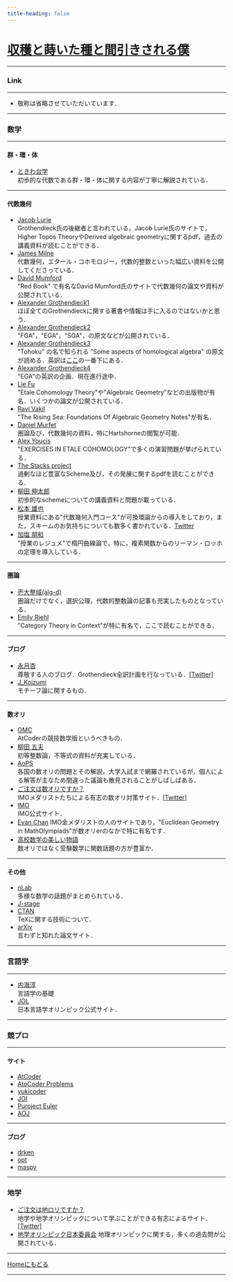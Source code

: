 ```yaml
---
title-heading: false
---
```

<!-- Global site tag (gtag.js) - Google Analytics -->
<script async src="https://www.googletagmanager.com/gtag/js?id=UA-212193483-1"></script>
<script>
  window.dataLayer = window.dataLayer || [];
  function gtag(){dataLayer.push(arguments);}
  gtag('js', new Date());

  gtag('config', 'UA-212193483-1');
</script>


# [収穫と蒔いた種と間引きされる僕](https://koutya0akari.github.io/)

---

### Link

---

* 敬称は省略させていただいています．

---

### 数学

---

#### 群・環・体

- [ときわ台学](http://www.f-denshi.com/000TokiwaJPN/01daisu/000daisu.html)<br />
  初歩的な代数である群・環・体に関する内容が丁寧に解説されている．<br />
  
---

#### 代数幾何

- [Jacob Lurie](https://www.math.ias.edu/~lurie/)<br />
  Grothendieck氏の後継者と言われている，Jacob Lurie氏のサイトで，Higher Topos TheoryやDerived algebraic geometryに関するpdf，過去の講義資料が読むことができる．<br />
- [James Milne](https://www.jmilne.org/index.html)<br />
  代数幾何，エタール・コホモロジー，代数的整数といった幅広い資料を公開してくださっている．<br />
- [David Mumford](https://www.dam.brown.edu/people/mumford/alg_geom/introAG.html)<br />
  "Red Book" で有名なDavid Mumford氏のサイトで代数幾何の論文や資料が公開されている．<br />
- [Alexander Grothendieck1](https://agrothendieck.github.io)<br />
  ほぼ全てのGrothendieckに関する著書や情報は手に入るのではないかと思う．
- [Alexander Grothendieck2](https://webusers.imj-prg.fr/~leila.schneps/grothendieckcircle/pubtexts.php)<br />
  "FGA"，"EGA"，"SGA"，の原文などが公開されている．<br />
- [Alexander Grothendieck3](https://projecteuclid.org/search?author=Alexander_Grothendieck)<br />
  "Tohoku" の名で知られる "Some aspects of homological algebra" の原文が読める．英訳は[ここ](https://www.math.mcgill.ca/barr/#subjindx)の一番下にある．<br />
- [Alexander Grothendieck4](https://github.com/ryankeleti/ega)<br />
  "EGA"の英訳の企画．現在進行途中．<br />
- [Lie Fu](https://www.math.ru.nl/~liefu/)<br />
  "Etale Cohomology Theory"や"Algebraic Geometry"などの出版物が有名．いくつかの論文が公開されている．<br />
- [Ravi Vakil](https://math.stanford.edu/~vakil/)<br />
  "The Rising Sea: Foundations Of Algebraic Geometry Notes"が有名．<br />
- [Daniel Murfet](http://therisingsea.org/)<br />
  圏論及び，代数幾何の資料，特にHartshorneの閲覧が可能．<br />
- [Alex Youcis](https://ayoucis.wordpress.com/)<br />
  "EXERCISES IN ETALE COHOMOLOGY"で多くの演習問題が挙げられている．<br />
- [The Stacks project](https://stacks.math.columbia.edu/browse)<br />
  過剰なほど豊富なScheme及び，その発展に関するpdfを読むことができる．<br />
- [柳田 伸太郎](https://www.math.nagoya-u.ac.jp/~yanagida/2018WA.html)<br />
  初歩的なschemeについての講義資料と問題が載っている．<br />
- [松本 雄也](http://yuyamatsumoto.com/index_j.html)<br />
  授業資料にある"代数幾何入門コース"が可換環論からの導入をしており，また，スキームのお気持ちについても数多く書かれている．[Twitter](https://twitter.com/_yuya_matsumoto) <br />
- [加塩 朋和](https://www.rs.tus.ac.jp/a25594/)<br />
  "授業のレジュメ"で楕円曲線論で，特に，複素関数からのリーマン・ロッホの定理を導入している．<br />
  
---

#### 圏論

- [壱大整域(alg-d)](http://alg-d.com/)<br />
  圏論だけでなく，選択公理，代数的整数論の記事も充実したものとなっている．<br />
- [Emily Riehl](https://math.jhu.edu/~eriehl/)<br />
  "Category Theory in Context"が特に有名で，ここで読むことができる．<br />

---

#### ブログ

- [永月杏](https://www.all-for-nothing.com/about)<br />
  尊敬する人のブログ．Grothendieck全訳計画を行なっている．[[Twitter]](https://twitter.com/annnagatsuki)<br />
- [J_Koizumi](https://asuka-math.amebaownd.com/)<br />
  モチーフ論に関するもの．<br />

---

#### 数オリ

- [OMC](http://onlinemathcontest.com/)<br />
  AtCoderの競技数学版というべきもの．
- [柳田 五夫](http://izumi-math.jp/I_Yanagita/I_Yanagita.html)<br />
  初等整数論，不等式の資料が充実している．
- [AoPS](https://artofproblemsolving.com/community/c13_contests)<br />
  各国の数オリの問題とその解説，大学入試まで網羅されているが，個人による解答が主なため間違った議論も散見されることがしばしばある．
- [ご注文は数オリですか？](https://gochisuu.netlify.app/)<br />
  IMOメダリストたちによる有志の数オリ対策サイト．[[Twitter]](https://twitter.com/gochisuu)<br />
- [IMO](https://www.imo-official.org/)<br />
  IMO公式サイト．
- [Evan Chan](https://web.evanchen.cc/olympiad.html)
  IMO金メダリストの人のサイトであり，"Euclidean Geometry in MathOlympiads"が数オリerのなかで特に有名です．
- [高校数学の美しい物語](https://mathtrain.jp/)<br />
  数オリではなく受験数学に関数話題の方が豊富か．<br />

---

#### その他

- [nLab](https://ncatlab.org/nlab/show/HomePage)<br />
  多様な数学の話題がまとめられている．<br />
- [J-stage](https://www.jstage.jst.go.jp/browse/sugaku/list/-char/ja)<br />
- [CTAN](https://www.ctan.org/)<br />
  TeXに関する技術について．<br />
- [arXiv](https://arxiv.org/)<br />
  言わずと知れた論文サイト．<br />

---

### 言語学

---

- [内海淳](http://culture.cc.hirosaki-u.ac.jp/english/utsumi/)<br />
  言語学の基礎<br />
- [JOL](https://iolingjapan.org/)<br />
  日本言語学オリンピック公式サイト．<br />

---

### 競プロ

---

#### サイト

- [AtCoder](https://atcoder.jp/?lang=ja)<br />
- [AtoCoder Problems](https://kenkoooo.com/atcoder/#/table/)<br />
- [yukicoder](https://yukicoder.me/)<br />
- [JOI](https://www.ioi-jp.org/)<br />
- [Puroject Euler](https://projecteuler.net/archives)<br />
- [AOJ](https://onlinejudge.u-aizu.ac.jp/home)<br />

---

#### ブログ

- [drken](https://drken1215.hatenablog.com/)<br />
- [opt](https://opt-cp.com/)<br />
- [maspy](https://maspypy.com/)<br />

---

### 地学

- [ご注文は地ロリですか？](https://sites.google.com/view/gochirori/index)<br />
  地学や地学オリンピックについて学ぶことができる有志によるサイト．[[Twitter]](https://twitter.com/gochirori)<br />
- [地学オリンピック日本委員会](https://jeso.jp/index.html)
  地理オリンピックに関する，多くの過去問が公開されている．<br />

---

[Homeにもどる](https://koutya0akari.github.io/)

---